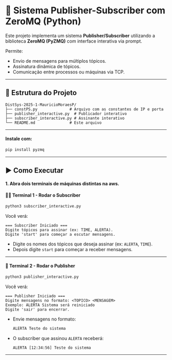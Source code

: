 # 📨 Sistema Publisher-Subscriber com ZeroMQ (Python)

Este projeto implementa um sistema **Publisher/Subscriber** utilizando a biblioteca **ZeroMQ (PyZMQ)** com interface interativa via prompt.

Permite:
- Envio de mensagens para múltiplos tópicos.
- Assinatura dinâmica de tópicos.
- Comunicação entre processos ou máquinas via TCP.

---

## 📁 Estrutura do Projeto

```
DistSys-2025-1-MauricioMoraesP/
├── constPS.py              # Arquivo com as constantes de IP e porta
├── publisher_interactive.py  # Publicador interativo
├── subscriber_interactive.py # Assinante interativo
└── README.md               # Este arquivo
```

---
#### Instale com:

```bash
pip install pyzmq
```
---

## ▶️ Como Executar

#### 1. Abra dois terminais de máquinas distintas na aws.

#### 🧑‍💻 Terminal 1 - Rodar o Subscriber

```bash
python3 subscriber_interactive.py
```

Você verá:

```
=== Subscriber Iniciado ===
Digite tópicos para assinar (ex: TIME, ALERTA).
Digite 'start' para começar a escutar mensagens.
```

- Digite os nomes dos tópicos que deseja assinar (ex: `ALERTA`, `TIME`).
- Depois digite `start` para começar a receber mensagens.

---

#### 📢 Terminal 2 - Rodar o Publisher

```bash
python3 publisher_interactive.py
```

Você verá:

```
=== Publisher Iniciado ===
Digite mensagens no formato: <TOPICO> <MENSAGEM>
Exemplo: ALERTA Sistema será reiniciado
Digite 'sair' para encerrar.
```

- Envie mensagens no formato:
  ```bash
  ALERTA Teste do sistema
  ```

- O subscriber que assinou `ALERTA` receberá:
  ```
  ALERTA [12:34:56] Teste do sistema
  ```

---